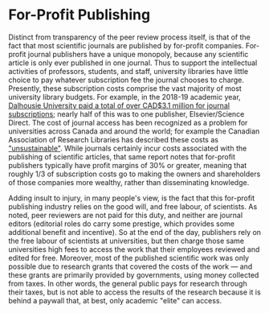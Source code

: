# For-Profit Publishing

Distinct from transparency of the peer review process itself, is that of the fact that most scientific journals are published by for-profit companies. For-profit journal publishers have a unique monopoly, because any scientific article is only ever published in one journal. Thus to support the intellectual activities of professors, students, and staff, university libraries have little choice to pay whatever subscription fee the journal chooses to charge. Presently, these subscription costs comprise the vast majority of most university library budgets. For example, in the 2018-19 academic year, [Dalhousie University paid a total of over CAD$3.1 million for journal subscriptions](https://www.frdr-dfdr.ca/repo/handle/doi:10.20383/101.0187); nearly half of this was to one publisher, Elsevier/Science Direct. The cost of journal access has been recognized as a problem for universities across Canada and around the world; for example the Canadian Association of Research Libraries has described these costs as ["unsustainable"](http://www.carl-abrc.ca/wp-content/uploads/2018/02/CARL_Brief_Subscription_Costs_en.pdf). While journals certainly incur costs associated with the publishing of scientific articles, that same report notes that for-profit publishers typically have profit margins of 30% or greater, meaning that roughly 1/3 of subscription costs go to making the owners and shareholders of those companies more wealthy, rather than disseminating knowledge.

Adding insult to injury, in many people's view, is the fact that this for-profit publishing industry relies on the good will, and free labour, of scientists. As noted, peer reviewers are not paid for this duty, and neither are journal editors (editorial roles do carry some prestige, which provides some additional benefit and incentive). So at the end of the day, publishers rely on the free labour of scientists at universities, but then charge those same universities high fees to access the work that their employees reviewed and edited for free. Moreover, most of the published scientific work was only possible due to research grants that covered the costs of the work — and these grants are primarily provided by governments, using money collected from taxes. In other words, the general public pays for research through their taxes, but is not able to access the results of the research because it is behind a paywall that, at best, only academic "elite" can access.
